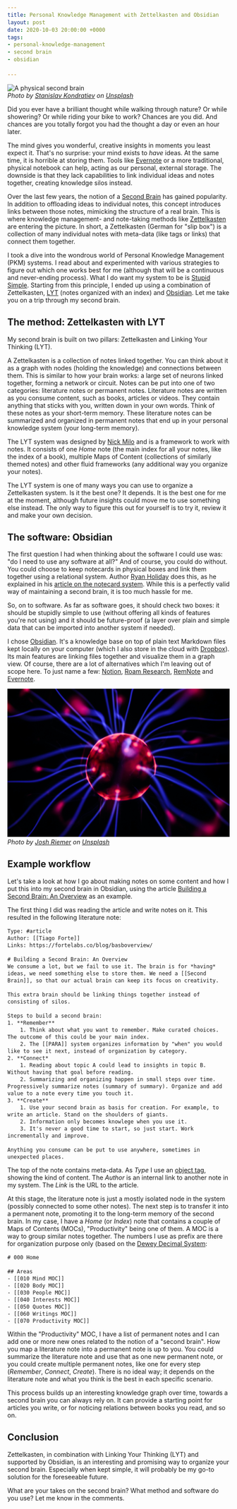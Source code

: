```yaml
---
title: Personal Knowledge Management with Zettelkasten and Obsidian
layout: post
date: 2020-10-03 20:00:00 +0000
tags:
- personal-knowledge-management
- second brain
- obsidian

---
```

![A physical second brain](/uploads/stanislav-kondratiev-6po3qfkk7hq-unsplash.jpg "A physical second brain")  
_Photo by_ [_Stanislav Kondratiev_](https://unsplash.com/@technobulka?utm_source=unsplash&utm_medium=referral&utm_content=creditCopyText) _on_ [_Unsplash_](https://unsplash.com/s/photos/books?utm_source=unsplash&utm_medium=referral&utm_content=creditCopyText)

Did you ever have a brilliant thought while walking through nature? Or while showering? Or while riding your bike to work? Chances are you did. And chances are you totally forgot you had the thought a day or even an hour later.

The mind gives you wonderful, creative insights in moments you least expect it. That's no surprise: your mind exists to _have_ ideas. At the same time, it is horrible at storing them. Tools like [Evernote](https://evernote.com/) or a more traditional, physical notebook can help, acting as our personal, external storage. The downside is that they lack capabilities to link individual ideas and notes together, creating knowledge silos instead.

Over the last few years, the notion of a [Second Brain](https://fortelabs.co/blog/basboverview/) has gained popularity. In addition to offloading ideas to individual notes, this concept introduces links between those notes, mimicking the structure of a real brain. This is where knowledge management- and note-taking methods like [Zettelkasten](https://zettelkasten.de/) are entering the picture. In short, a Zettelkasten (German for "slip box") is a collection of many individual notes with meta-data (like tags or links) that connect them together.

I took a dive into the wondrous world of Personal Knowledge Management (PKM) systems. I read about and experimented with various strategies to figure out which one works best for me (although that will be a continuous and never-ending process). What I do want my system to be is [Stupid Simple](https://en.wikipedia.org/wiki/KISS_principle). Starting from this principle, I ended up using a combination of Zettelkasten, [LYT](https://forum.obsidian.md/t/lyt-kit-live-on-obsidian-publish-downloadable-on-oct-13th/390) (notes organized with an index) and [Obsidian](https://obsidian.md/). Let me take you on a trip through my second brain.

## The method: Zettelkasten with LYT

My second brain is built on two pillars: Zettelkasten and Linking Your Thinking (LYT).

A Zettelkasten is a collection of notes linked together. You can think about it as a graph with nodes (holding the knowledge) and connections between them. This is similar to how your brain works: a large set of neurons linked together, forming a network or circuit. Notes can be put into one of two categories: literature notes or permanent notes. Literature notes are written as you consume content, such as books, articles or videos. They contain anything that sticks with you, written down in your own words. Think of these notes as your short-term memory. These literature notes can be summarized and organized in permanent notes that end up in your personal knowledge system (your long-term memory).

The LYT system was designed by [Nick Milo](https://twitter.com/nickmilo?lang=en) and is a framework to work with notes. It consists of one _Home_ note (the main index for all your notes, like the index of a book), multiple Maps of Content (collections of similarly themed notes) and other fluid frameworks (any additional way you organize your notes).

The LYT system is one of many ways you can use to organize a Zettelkasten system. Is it the best one? It depends. It is the best one for me at the moment, although future insights could move me to use something else instead. The only way to figure this out for yourself is to try it, review it and make your own decision.

## The software: Obsidian

The first question I had when thinking about the software I could use was: "do I need to use any software at all?" And of course, you could do without. You could choose to keep notecards in physical boxes and link them together using a relational system. Author [Ryan Holiday](https://ryanholiday.net/) does this, as he explained in his [article on the notecard system](https://ryanholiday.net/the-notecard-system-the-key-for-remembering-organizing-and-using-everything-you-read/). While this is a perfectly valid way of maintaining a second brain, it is too much hassle for me.

So, on to software. As far as software goes, it should check two boxes: it should be stupidly simple to use (without offering all kinds of features you're not using) and it should be future-proof (a layer over plain and simple data that can be imported into another system if needed).

I chose [Obsidian](https://obsidian.md/). It's a knowledge base on top of plain text Markdown files kept locally on your computer (which I also store in the cloud with [Dropbox](https://www.dropbox.com/h)). Its main features are linking files together and visualize them in a graph view. Of course, there are a lot of alternatives which I'm leaving out of scope here. To just name a few: [Notion](https://www.notion.so/Clips-783299e2c1c0450a81f3e2173fcda0c6), [Roam Research](https://roamresearch.com/), [RemNote](https://www.remnote.io/) and [Evernote](https://evernote.com/).

![](/uploads/josh-riemer-oh5brdggi2w-unsplash.jpg)  
_Photo by_ [_Josh Riemer_](https://unsplash.com/@joshriemer?utm_source=unsplash&utm_medium=referral&utm_content=creditCopyText) _on_ [_Unsplash_](https://unsplash.com/s/photos/brain?utm_source=unsplash&utm_medium=referral&utm_content=creditCopyText)

## Example workflow

Let's take a look at how I go about making notes on some content and how I put this into my second brain in Obsidian, using the article [Building a Second Brain: An Overview](https://fortelabs.co/blog/basboverview/) as an example.

The first thing I did was reading the article and write notes on it. This resulted in the following literature note:

    Type: #article 
    Author: [[Tiago Forte]]
    Links: https://fortelabs.co/blog/basboverview/
    
    # Building a Second Brain: An Overview
    We consume a lot, but we fail to use it. The brain is for *having* ideas, we need something else to store them. We need a [[Second Brain]], so that our actual brain can keep its focus on creativity.
    
    This extra brain should be linking things together instead of consisting of silos.
    
    Steps to build a second brain:
    1. **Remember**
    	1. Think about what you want to remember. Make curated choices. The outcome of this could be your main index.
    	2. The [[PARA]] system organizes information by "when" you would like to see it next, instead of organization by category.
    2. **Connect*
    	1. Reading about topic A could lead to insights in topic B. Without having that goal before reading.
    	2. Summarizing and organizing happen in small steps over time. Progressively summarize notes (summary of summary). Organize and add value to a note every time you touch it.
    3. **Create**
    	1. Use your second brain as basis for creation. For example, to write an article. Stand on the shoulders of giants.
    	2. Information only becomes knowlege when you use it.
    	3. It's never a good time to start, so just start. Work incrementally and improve.
    
    Anything you consume can be put to use anywhere, sometimes in unexpected places.

The top of the note contains meta-data. As _Type_ I use an [object tag](https://zettelkasten.de/posts/object-tags-vs-topic-tags/), showing the kind of content. The _Author_ is an internal link to another note in my system. The _Link_ is the URL to the article.

At this stage, the literature note is just a mostly isolated node in the system (possibly connected to some other notes). The next step is to transfer it into a permanent note, promoting it to the long-term memory of the second brain. In my case, I have a _Home_ (or _Index_) note that contains a couple of Maps of Contents (MOCs), "Productivity" being one of them. A MOC is a way to group similar notes together. The numbers I use as prefix are there for organization purpose only (based on the [Dewey Decimal System](https://en.wikipedia.org/wiki/Dewey_Decimal_Classification):

    # 000 Home
    
    ## Areas
    - [[010 Mind MOC]]
    - [[020 Body MOC]]
    - [[030 People MOC]]
    - [[040 Interests MOC]]
    - [[050 Quotes MOC]]
    - [[060 Writings MOC]]
    - [[070 Productivity MOC]]

Within the "Productivity" MOC, I have a list of permanent notes and I can add one or more new ones related to the notion of a "second brain". How you map a literature note into a permanent note is up to you. You could summarize the literature note and use that as one new permanent note, or you could create multiple permanent notes, like one for every step (_Remember_, _Connect_, _Create_). There is no ideal way; it depends on the literature note and what you think is the best in each specific scenario.

This process builds up an interesting knowledge graph over time, towards a second brain you can always rely on. It can provide a starting point for articles you write, or for noticing relations between books you read, and so on.

## Conclusion

Zettelkasten, in combination with Linking Your Thinking (LYT) and supported by Obsidian, is an interesting and promising way to organize your second brain. Especially when kept simple, it will probably be my go-to solution for the foreseeable future.

What are your takes on the second brain? What method and software do you use? Let me know in the comments.